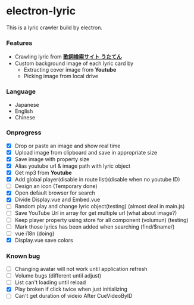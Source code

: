 # electron-lyric

This is a lyric crawler build by electron.


### Features
* Crawling lyric from **[歌詞検索サイト うたてん](https://utaten.com/)**
* Custom background image of each lyric card by
    * Extracting cover image from **Youtube**
    * Picking image from local drive 

### Language
- Japanese
- English
- Chinese


### Onprogress

* [x] Drop or paste an image and show real time
* [x] Upload image from clipboard and save in appropriate size
* [x] Save image with property size
* [x] Alias youtube url & image path with lyric object
* [x] Get mp3 from **Youtube**
* [x] Add global player(disable in route list)(disable when no youtube ID)
* [ ] Design an icon (Temporary done)
* [x] Open default browser for search
* [x] Divide Display.vue and Embed.vue
* [ ] Random play and change lyric object(testing) (almost deal in main.js)
* [ ] Save YouTube Url in array for get multiple url (what about image?)
* [ ] Keep player property using store for all component (volumun) (testing)
* [ ] Mark those lyrics has been added when searching (find/$name/)
* [ ] vue i18n (doing)
* [x] Display.vue save colors

### Known bug 

* [ ] Changing avatar will not work until application refresh
* [ ] Volume bugs (different until adjust)
* [ ] List can't loading until reload
* [x] Play broken if click twice when just initializing
* [ ] Can't get duration of videio After CueVideoByID